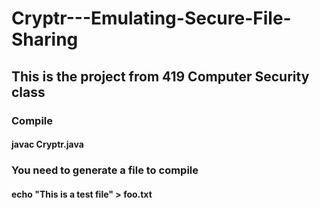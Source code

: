 # Cryptr---Emulating-Secure-File-Sharing
## This is the project from 419 Computer Security class

### Compile
#### javac Cryptr.java

### You need to generate a file to compile
#### echo "This is a test file" > foo.txt
